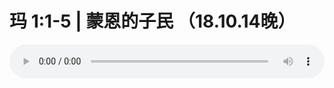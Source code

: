 # 玛 1:1-5 | 蒙恩的子民 （18.10.14晚）

<audio style="width: 100%;" preload="false" controls controlslist="nodownload"><source src="//cdn.simai.ml/audio/mp3/old/26619.mp3" type="audio/mpeg">Your browser does not support the audio element.</audio>


